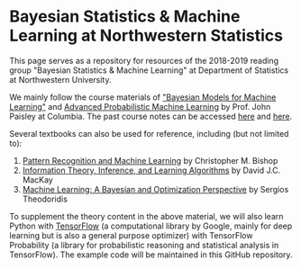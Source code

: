 # Bayesian Statistics & Machine Learning at Northwestern Statistics

This page serves as a repository for resources of the 2018-2019 reading group "Bayesian Statistics & Machine Learning" at Department of Statistics at Northwestern University. 

We mainly follow the course  materials of ["Bayesian Models for Machine Learning"](http://www.columbia.edu/~jwp2128/Teaching/E6720/Fall2018/E6720Fall2018.html) and [Advanced Probabilistic Machine Learning](http://www.columbia.edu/~jwp2128/Teaching/E9801/E9801Fall2014.html) by Prof. John Paisley at Columbia. The past course notes can be accessed [here](http://www.columbia.edu/~jwp2128/Teaching/E6720/BayesianModelsMachineLearning2016.pdf) and [here](http://www.columbia.edu/~jwp2128/Teaching/E9801/notes/APML_lecture_notes.pdf). 

Several textbooks can also be used for reference, including (but not limited to): 
1. [Pattern Recognition and Machine Learning](http://users.isr.ist.utl.pt/~wurmd/Livros/school/Bishop%20-%20Pattern%20Recognition%20And%20Machine%20Learning%20-%20Springer%20%202006.pdf) by Christopher M. Bishop
2. [Information Theory, Inference, and Learning Algorithms](http://www.inference.org.uk/itprnn/book.pdf) by David J.C. MacKay
3. [Machine Learning: A Bayesian and Optimization Perspective](https://iie.fing.edu.uy/~nacho/docs/libros/machine_learning_a_bayesian_perspective.pdf) by Sergios Theodoridis

To supplement the theory content in the above material, we will also learn Python with [TensorFlow](https://www.tensorflow.org/) (a computational library by Google, mainly for deep learning but is also a general purpose optimizer) with TensorFlow Probability (a library for probabilistic reasoning and statistical analysis in TensorFlow). The example code will be maintained in this GitHub repository. 
